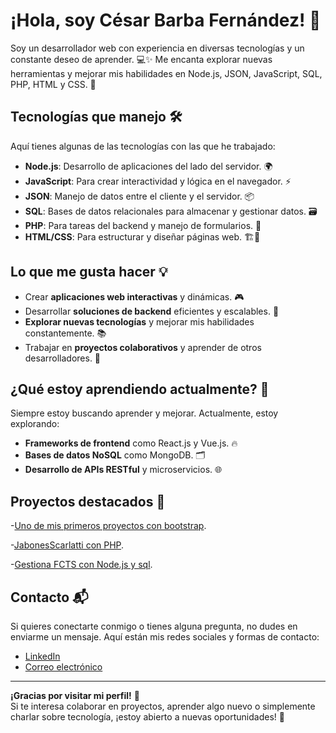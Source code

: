 # ¡Hola, soy César Barba Fernández! 👋

Soy un desarrollador web con experiencia en diversas tecnologías y un constante deseo de aprender. 💻✨ Me encanta explorar nuevas herramientas y mejorar mis habilidades en Node.js, JSON, JavaScript, SQL, PHP, HTML y CSS. 🚀

## Tecnologías que manejo 🛠️

Aquí tienes algunas de las tecnologías con las que he trabajado:

- **Node.js**: Desarrollo de aplicaciones del lado del servidor. 🌍
- **JavaScript**: Para crear interactividad y lógica en el navegador. ⚡
- **JSON**: Manejo de datos entre el cliente y el servidor. 📦
- **SQL**: Bases de datos relacionales para almacenar y gestionar datos. 🗃️
- **PHP**: Para tareas del backend y manejo de formularios. 🔧
- **HTML/CSS**: Para estructurar y diseñar páginas web. 🏗️🎨

## Lo que me gusta hacer 💡

- Crear **aplicaciones web interactivas** y dinámicas. 🎮
- Desarrollar **soluciones de backend** eficientes y escalables. 🔧
- **Explorar nuevas tecnologías** y mejorar mis habilidades constantemente. 📚
- Trabajar en **proyectos colaborativos** y aprender de otros desarrolladores. 🤝

## ¿Qué estoy aprendiendo actualmente? 📖

Siempre estoy buscando aprender y mejorar. Actualmente, estoy explorando:

- **Frameworks de frontend** como React.js y Vue.js. 🔥
- **Bases de datos NoSQL** como MongoDB. 🗂️
- **Desarrollo de APIs RESTful** y microservicios. 🌐

## Proyectos destacados 🚀

-[Uno de mis primeros proyectos con bootstrap](https://github.com/Cesarius12/Sabores-Aranjuez-Bootstrap).

-[JabonesScarlatti con PHP](https://github.com/Cesarius12/JabonesScarlatti).

-[Gestiona FCTS con Node.js y sql](https://github.com/Cesarius12/GestionaFCTS).

## Contacto 📬

Si quieres conectarte conmigo o tienes alguna pregunta, no dudes en enviarme un mensaje. Aquí están mis redes sociales y formas de contacto:

- [LinkedIn](https://www.linkedin.com/in/césar-barba-fernández)
- [Correo electrónico](mailto:cesarbarba1202@gmail.com)

---

**¡Gracias por visitar mi perfil!** 🙏  
Si te interesa colaborar en proyectos, aprender algo nuevo o simplemente charlar sobre tecnología, ¡estoy abierto a nuevas oportunidades! 🌱



